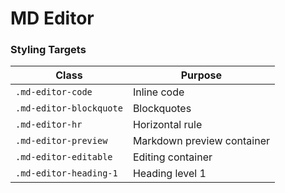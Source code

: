 # MD Editor

### Styling Targets

| Class                   | Purpose                    |
| ----------------------- | -------------------------- |
| `.md-editor-code`       | Inline code                |
| `.md-editor-blockquote` | Blockquotes                |
| `.md-editor-hr`         | Horizontal rule            |
| `.md-editor-preview`    | Markdown preview container |
| `.md-editor-editable`   | Editing container          |
| `.md-editor-heading-1`  | Heading level 1            |

